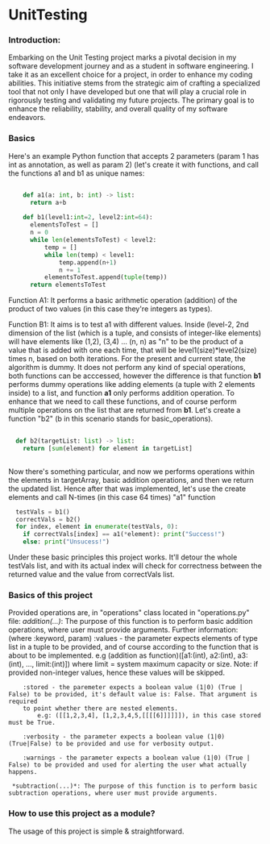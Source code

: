 # UnitTesting

### Introduction:
  Embarking on the Unit Testing project marks a pivotal decision in my software development journey and as a student in software engineering. I take it as an excellent choice for a project, in order to enhance my coding abilities. This initiative stems from the strategic aim of crafting a specialized tool that not only I have developed but one that will play a crucial role in rigorously testing and validating my future projects. The primary goal is to enhance the reliability, stability, and overall quality of my software endeavors.


### Basics
  Here's an example Python function that accepts 2 parameters (param 1 has int as annotation, as well as param 2) (let's create it with functions, and call the functions a1 and b1 as unique names:
  ```python

      def a1(a: int, b: int) -> list:
        return a+b
      
      def b1(level1:int=2, level2:int=64):
        elementsToTest = []
        n = 0
        while len(elementsToTest) < level2:
            temp = []
            while len(temp) < level1:
                temp.append(n+1)
                n += 1
            elementsToTest.append(tuple(temp))
        return elementsToTest
  ```
  Function A1:
    It performs a basic arithmetic operation (addition) of the product of two values (in this case they're integers as types).

  Function B1:
    It aims is to test a1 with different values. Inside (level-2, 2nd dimension of the list (which is a tuple, and consists of integer-like elements) will have elements like (1,2), (3,4) ... (n, n) as "n" to be the product of a value 
    that is added with one each time, that will be level1(size)*level2(size) times n, based on both iterations.
    For the present and current state, the algorithm is dummy. It does not perform any kind of special operations, both functions can be acccessed, however the difference is that
    function **b1** performs dummy operations like adding elements (a tuple with 2 elements inside) to a list, and function **a1** only performs addition operation. To enhance that we need to call these functions, and of course perform multiple operations on the list that are returned from **b1**. Let's create a function "b2" (b in this scenario stands for basic_operations).
  ```python
    
    def b2(targetList: list) -> list:
      return [sum(element) for element in targetList]
      
  ```
    
  Now there's something particular, and now we performs operations within the elements in targetArray, basic addition operations, and then we return the updated list.
  Hence after that was implemented, let's use the create elements and call N-times (in this case 64 times) "a1" function
  ```python
    testVals = b1()
    correctVals = b2()
    for index, element in enumerate(testVals, 0):
      if correctVals[index] == a1(*element): print("Success!")
      else: print("Unsucess!")
  ```
  Under these basic principles this project works.
  It'll detour the whole testVals list, and with its actual index will check for correctness between the returned value and the value from correctVals list.

### Basics of this project
  Provided operations are, in "operations" class located in "operations.py" file:
     *addition(...)*: The purpose of this function is to perform basic addition operations, where user must provide arguments.
       Further information:
                  (where :keyword, param)
        :values - the parameter expects elements of type list in a tuple to be provided, and of course according to the function that is about
        to be implemented.
            e.g (addition as function)([a1:(int), a2:(int), a3:(int), ..., limit:(int)]) where limit = system maximum capacity or size.
            Note:
                if provided non-integer values, hence these values will be skipped.
        
        :stored - the paremeter expects a boolean value (1|0) (True | False) to be provided, it's default value is: False. That argument is required
        to point whether there are nested elements.
            e.g: ([[1,2,3,4], [1,2,3,4,5,[[[[6]]]]]]), in this case stored must be True.

        :verbosity - the parameter expects a boolean value (1|0) (True|False) to be provided and use for verbosity output.

        :warnings - the parameter expects a boolean value (1|0) (True | False) to be provided and used for alerting the user what actually happens.
         
     *subtraction(...)*: The purpose of this function is to perform basic subtraction operations, where user must provide arguments.
### How to use this project as a module?
  The usage of this project is simple & straightforward.
